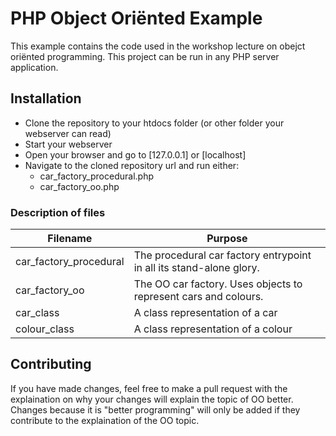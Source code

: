 # PHP Object Oriënted Example

This example contains the code used in the workshop lecture on obejct oriënted programming. This project can be run in any PHP server application.

## Installation
- Clone the repository to your htdocs folder (or other folder your webserver can read)
- Start your webserver
- Open your browser and go to [127.0.0.1] or [localhost]
- Navigate to the cloned repository url and run either:
    - car_factory_procedural.php
    - car_factory_oo.php


### Description of files
| Filename | Purpose |
| ------ | ------ |
| car_factory_procedural | The procedural car factory entrypoint in all its stand-alone glory. |
| car_factory_oo | The OO car factory. Uses objects to represent cars and colours. |
| car_class | A class representation of a car|
| colour_class | A class representation of a colour |

## Contributing
If you have made changes, feel free to make a pull request with the explaination on why your changes will explain the topic of OO better. Changes because it is "better programming" will only be added if they contribute to the explaination of the OO topic.

